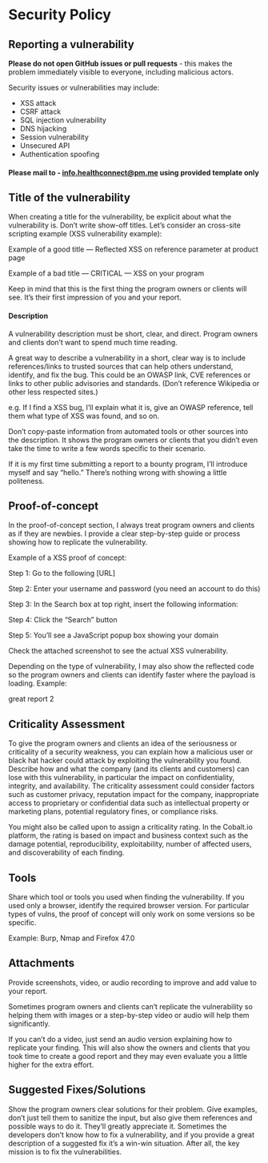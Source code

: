 # Security Policy
## Reporting a vulnerability
**Please do not open GitHub issues or pull requests** - this makes the problem immediately visible to everyone, including malicious actors.

Security issues or vulnerabilities may include:
- XSS attack
- CSRF attack 
- SQL injection vulnerability 
- DNS hijacking
- Session vulnerability 
- Unsecured API 
- Authentication spoofing 

#### Please mail to - **info.healthconnect@pm.me** using provided template only


## Title of the vulnerability
When creating a title for the vulnerability, be explicit about what the vulnerability is. Don’t write show-off titles. Let’s consider an cross-site scripting example (XSS vulnerability example):

Example of a good title — Reflected XSS on reference parameter at product page

Example of a bad title — CRITICAL — XSS on your program

Keep in mind that this is the first thing the program owners or clients will see. It’s their first impression of you and your report.

#### Description
A vulnerability description must be short, clear, and direct. Program owners and clients don’t want to spend much time reading.

A great way to describe a vulnerability in a short, clear way is to include references/links to trusted sources that can help others understand, identify, and fix the bug. This could be an OWASP link, CVE references or links to other public advisories and standards. (Don’t reference Wikipedia or other less respected sites.)

e.g. If I find a XSS bug, I’ll explain what it is, give an OWASP reference, tell them what type of XSS was found, and so on.

Don’t copy-paste information from automated tools or other sources into the description. It shows the program owners or clients that you didn’t even take the time to write a few words specific to their scenario.

If it is my first time submitting a report to a bounty program, I’ll introduce myself and say “hello.” There’s nothing wrong with showing a little politeness.

## Proof-of-concept
In the proof-of-concept section, I always treat program owners and clients as if they are newbies. I provide a clear step-by-step guide or process showing how to replicate the vulnerability.

Example of a XSS proof of concept:

Step 1: Go to the following [URL]

Step 2: Enter your username and password (you need an account to do this)

Step 3: In the Search box at top right, insert the following information:

<script>alert(document.domain);</script>

Step 4: Click the “Search” button

Step 5: You’ll see a JavaScript popup box showing your domain

Check the attached screenshot to see the actual XSS vulnerability.

Depending on the type of vulnerability, I may also show the reflected code so the program owners and clients can identify faster where the payload is loading. Example:

great report 2

## Criticality Assessment
To give the program owners and clients an idea of the seriousness or criticality of a security weakness, you can explain how a malicious user or black hat hacker could attack by exploiting the vulnerability you found. Describe how and what the company (and its clients and customers) can lose with this vulnerability, in particular the impact on confidentiality, integrity, and availability. The criticality assessment could consider factors such as customer privacy, reputation impact for the company, inappropriate access to proprietary or confidential data such as intellectual property or marketing plans, potential regulatory fines, or compliance risks.

You might also be called upon to assign a criticality rating. In the Cobalt.io platform, the rating is based on impact and business context such as the damage potential, reproducibility, exploitability, number of affected users, and discoverability of each finding.

## Tools
Share which tool or tools you used when finding the vulnerability. If you used only a browser, identify the required browser version. For particular types of vulns, the proof of concept will only work on some versions so be specific.

Example: Burp, Nmap and Firefox 47.0

## Attachments
Provide screenshots, video, or audio recording to improve and add value to your report.

Sometimes program owners and clients can’t replicate the vulnerability so helping them with images or a step-by-step video or audio will help them significantly.

If you can’t do a video, just send an audio version explaining how to replicate your finding. This will also show the owners and clients that you took time to create a good report and they may even evaluate you a little higher for the extra effort.

## Suggested Fixes/Solutions
Show the program owners clear solutions for their problem. Give examples, don’t just tell them to sanitize the input, but also give them references and possible ways to do it. They’ll greatly appreciate it. Sometimes the developers don’t know how to fix a vulnerability, and if you provide a great description of a suggested fix it’s a win-win situation. After all, the key mission is to fix the vulnerabilities.

